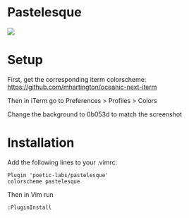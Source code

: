 # Pastelesque

![](https://raw.githubusercontent.com/poetic-labs/pastelesque/master/pastelesque.png)

# Setup

First, get the corresponding iterm colorscheme:
https://github.com/mhartington/oceanic-next-iterm

Then in iTerm go to Preferences > Profiles > Colors

Change the background to 0b053d to match the screenshot

# Installation

Add the following lines to your .vimrc:

```
Plugin 'poetic-labs/pastelesque'
colorscheme pastelesque
```

Then in Vim run

`:PluginInstall`
